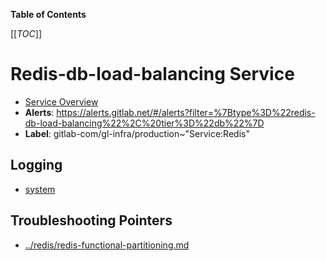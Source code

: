 <!-- MARKER: do not edit this section directly. Edit services/service-catalog.yml then run scripts/generate-docs -->

**Table of Contents**

[[_TOC_]]

# Redis-db-load-balancing Service

* [Service Overview](https://dashboards.gitlab.net/d/redis-db-load-balancing-main/redis-db-load-balancing-overview)
* **Alerts**: <https://alerts.gitlab.net/#/alerts?filter=%7Btype%3D%22redis-db-load-balancing%22%2C%20tier%3D%22db%22%7D>
* **Label**: gitlab-com/gl-infra/production~"Service:Redis"

## Logging

* [system](https://log.gprd.gitlab.net/goto/e6a0f170-a8ce-11ed-85ed-e7557b0a598c)

## Troubleshooting Pointers

* [../redis/redis-functional-partitioning.md](../redis/redis-functional-partitioning.md)
<!-- END_MARKER -->

<!-- ## Summary -->

<!-- ## Architecture -->

<!-- ## Performance -->

<!-- ## Scalability -->

<!-- ## Availability -->

<!-- ## Durability -->

<!-- ## Security/Compliance -->

<!-- ## Monitoring/Alerting -->

<!-- ## Links to further Documentation -->

